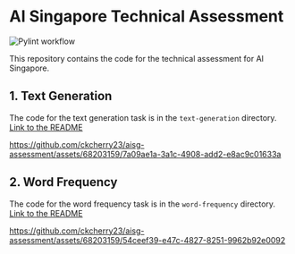 # AI Singapore Technical Assessment

![Pylint workflow](https://github.com/ckcherry23/aisg-assessment/actions/workflows/pylint.yml/badge.svg)

This repository contains the code for the technical assessment for AI Singapore.

## 1. Text Generation

The code for the text generation task is in the `text-generation` directory. [Link to the README](text-generation/README.md)

https://github.com/ckcherry23/aisg-assessment/assets/68203159/7a09ae1a-3a1c-4908-add2-e8ac9c01633a

## 2. Word Frequency

The code for the word frequency task is in the `word-frequency` directory. [Link to the README](word-frequency/README.md)

https://github.com/ckcherry23/aisg-assessment/assets/68203159/54ceef39-e47c-4827-8251-9962b92e0092
